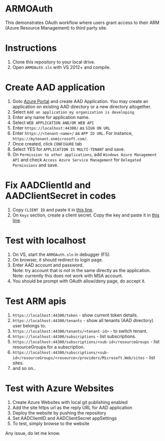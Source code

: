 ARMOAuth
========
This demonstrates OAuth workflow where users grant access to their ARM (Azure Resource Management) to third party site.

Instructions
============
1. Clone this repository to your local drive.
2. Open `ARMOAuth.sln` with VS 2012+ and compile.

Create AAD application
======================
1. Goto [Azure Portal](https://manage.windowsazure.com/) and create AAD Application.  You may create an application on existing AAD directory or a new directory altogether.
2. Select `Add an application my organization is developing`
3. Enter any name for application name.
4. Select `WEB APPLICATION AND/OR WEB API`
5. Enter `https://localhost:44300/` as `SIGN ON URL` 
6. Enter `https://<tenant-name>/` as `APP ID URL`.  For instance, `https://mytenant.onmicrosoft.com/`.
7. Once created, click `CONFIGURE` tab
8. Select YES for `APPLICATION IS MULTI-TENANT` and save.
10. On `Permission to other applications`, add `Windows Azure Management API` and check `Access Azure Service Management` for `Delegated Permissions` and save.

Fix AADClientId and AADClientSecret in codes
============================================
1. Copy `CLIENT ID` and paste it in [this line](https://github.com/suwatch/ARMOAuth/blob/master/Modules/ARMOAuthModule.cs#L26).
2. On `Keys` section, create a client secret. Copy the key and paste it in [this line](https://github.com/suwatch/ARMOAuth/blob/master/Modules/ARMOAuthModule.cs#L31).


Test with localhost
===================
1. On VS, start the `ARMOAuth.sln` in debugger (F5).
2. On browser, it should redirect to login page.
3. Enter AAD account and password.  
  Note: try account that is not in the same directly as the application.  
  Note: currently this does not work with MSA account.
4. You should be prompt with OAuth allow/deny page, do accept it.

Test ARM apis
=============
1. `https://localhost:44300/token` - show current token details.
2. `https://localhost:44300/tenants` - show all tenants (AAD directory) user belongs to.
3. `https://localhost:44300/tenants/<tenant-id>` - to switch tenant.
4. `https://localhost:44300/subscriptions` - list subscriptions.
5. `https://localhost:44300/subscriptions/<sub-id>/resourceGroups` - list resourceGroups for a subscription.
6. `https://localhost:44300/subscriptions/<sub-id>/resourceGroups/<resource>/providers/Microsoft.Web/sites` - list sites.
7. and so on.. 

Test with Azure Websites
========================
1. Create Azure Websites with local git publishing enabled
2. Add the site https url as the reply URL for AAD application
3. Deploy the website by pushing the repository
4. Set AADClientID and AADClientSecret appSettings
5. To test, simply browse to the website

Any issue, do let me know.
